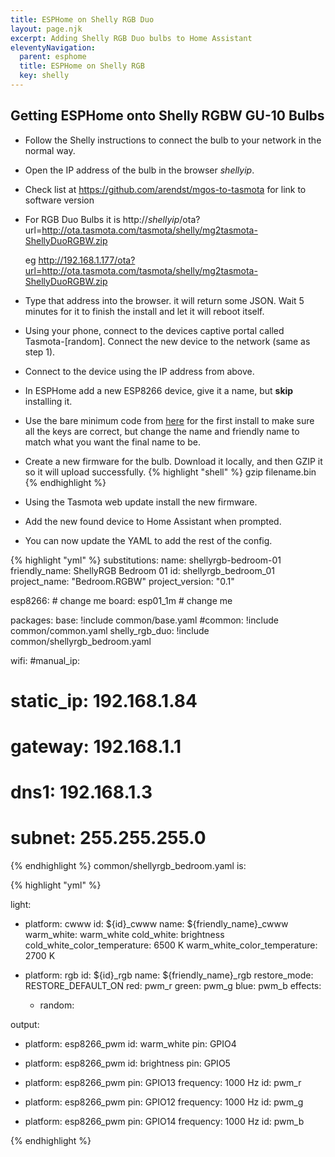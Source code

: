 ```yaml
---
title: ESPHome on Shelly RGB Duo
layout: page.njk
excerpt: Adding Shelly RGB Duo bulbs to Home Assistant
eleventyNavigation:
  parent: esphome
  title: ESPHome on Shelly RGB
  key: shelly
---
```

## Getting ESPHome onto Shelly RGBW GU-10 Bulbs 

* Follow the Shelly instructions to connect the bulb to your network in the normal way.

* Open the IP address of the bulb in the browser *shellyip*.

* Check list at https://github.com/arendst/mgos-to-tasmota for link to software version

* For RGB Duo Bulbs it is http://*shellyip*/ota?url=http://ota.tasmota.com/tasmota/shelly/mg2tasmota-ShellyDuoRGBW.zip

    eg http://192.168.1.177/ota?url=http://ota.tasmota.com/tasmota/shelly/mg2tasmota-ShellyDuoRGBW.zip

* Type that address into the browser. it will return some JSON. Wait 5 minutes for it to finish the install and let it will reboot itself.

* Using your phone, connect to the devices captive portal called Tasmota-[random]. Connect the new device to the network (same as step 1).

* Connect to the device using the IP address from above.

* In ESPHome add a new ESP8266 device, give it a name, but **skip** installing it.

* Use the bare minimum code from [here]( _pages/esphome/bare_minimum.md ) for the first install to make sure all the keys are correct, but change the name and friendly name to match what you want the final name to be.

* Create a new firmware for the bulb. Download it locally, and then GZIP it so it will upload successfully. 
{% highlight "shell" %}
gzip filename.bin
{% endhighlight %}

* Using the Tasmota web update install the new firmware.

* Add the new found device to Home Assistant when prompted.

* You can now update the YAML to add the rest of the config.


{% highlight "yml" %}
substitutions:
  name: shellyrgb-bedroom-01
  friendly_name: ShellyRGB Bedroom 01
  id: shellyrgb_bedroom_01
  project_name: "Bedroom.RGBW"
  project_version: "0.1"

esp8266:                            # change me
  board: esp01_1m                   # change me

packages:
  base: !include common/base.yaml
  #common: !include common/common.yaml
  shelly_rgb_duo: !include common/shellyrgb_bedroom.yaml

wifi:
  #manual_ip:
  #  static_ip: 192.168.1.84
  #  gateway: 192.168.1.1
  #  dns1: 192.168.1.3
  #  subnet: 255.255.255.0


{% endhighlight %}
common/shellyrgb_bedroom.yaml is:

{% highlight "yml" %}



  
light:
  - platform: cwww
    id: ${id}_cwww
    name: ${friendly_name}_cwww
    warm_white: warm_white
    cold_white: brightness
    cold_white_color_temperature: 6500 K
    warm_white_color_temperature: 2700 K
  
  - platform: rgb
    id: ${id}_rgb
    name: ${friendly_name}_rgb
    restore_mode: RESTORE_DEFAULT_ON
    red: pwm_r
    green: pwm_g
    blue: pwm_b
    effects:
      - random:
      
output:
  - platform: esp8266_pwm
    id: warm_white
    pin: GPIO4

  - platform: esp8266_pwm
    id: brightness
    pin: GPIO5    
  
  - platform: esp8266_pwm
    pin: GPIO13
    frequency: 1000 Hz
    id: pwm_r

  - platform: esp8266_pwm
    pin: GPIO12
    frequency: 1000 Hz
    id: pwm_g

  - platform: esp8266_pwm
    pin: GPIO14
    frequency: 1000 Hz
    id: pwm_b


{% endhighlight %}